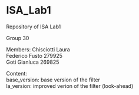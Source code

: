 # ISA_Lab1
Repository of ISA Lab1

Group 30

Members:
Chisciotti Laura\
Federico Fusto 279925\
Goti Gianluca 269825

Content:\
base_version: base version of the filter\
la_version: improved verion of the filter (look-ahead)
